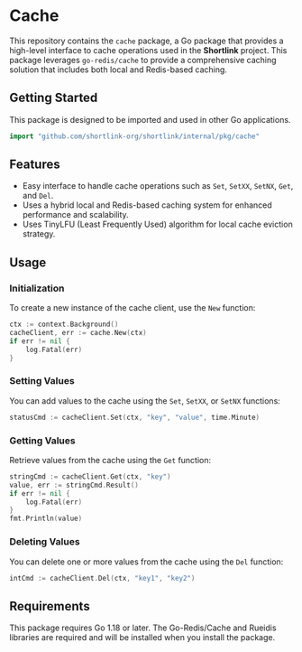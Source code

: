 # Cache

This repository contains the `cache` package, a Go package that provides a high-level interface to cache operations used 
in the **Shortlink** project. This package leverages `go-redis/cache` to provide a comprehensive caching solution 
that includes both local and Redis-based caching.

## Getting Started

This package is designed to be imported and used in other Go applications.

```go
import "github.com/shortlink-org/shortlink/internal/pkg/cache"
```

## Features

- Easy interface to handle cache operations such as `Set`, `SetXX`, `SetNX`, `Get`, and `Del`.
- Uses a hybrid local and Redis-based caching system for enhanced performance and scalability.
- Uses TinyLFU (Least Frequently Used) algorithm for local cache eviction strategy.

## Usage

### Initialization

To create a new instance of the cache client, use the `New` function:

```go
ctx := context.Background()
cacheClient, err := cache.New(ctx)
if err != nil {
    log.Fatal(err)
}
```

### Setting Values

You can add values to the cache using the `Set`, `SetXX`, or `SetNX` functions:

```go
statusCmd := cacheClient.Set(ctx, "key", "value", time.Minute)
```

### Getting Values

Retrieve values from the cache using the `Get` function:

```go
stringCmd := cacheClient.Get(ctx, "key")
value, err := stringCmd.Result()
if err != nil {
    log.Fatal(err)
}
fmt.Println(value)
```

### Deleting Values

You can delete one or more values from the cache using the `Del` function:

```go
intCmd := cacheClient.Del(ctx, "key1", "key2")
```

## Requirements

This package requires Go 1.18 or later. The Go-Redis/Cache and Rueidis libraries are required and will be installed when you install the package.
